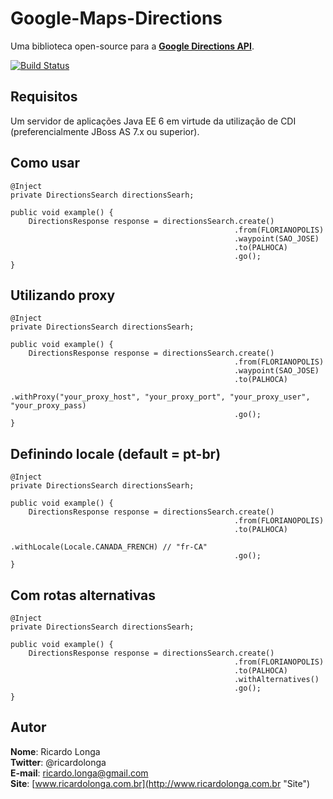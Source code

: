 ﻿# Google-Maps-Directions  

Uma biblioteca open-source para a [**Google Directions API**](https://developers.google.com/maps/documentation/directions/).

[![Build Status](https://travis-ci.org/ricardolonga/google-maps-directions.png?branch=master)](https://travis-ci.org/ricardolonga/google-maps-directions)

## Requisitos  

Um servidor de aplicações Java EE 6 em virtude da utilização de CDI (preferencialmente JBoss AS 7.x ou superior). 

## Como usar

```
@Inject
private DirectionsSearch directionsSearh;

public void example() {
    DirectionsResponse response = directionsSearch.create()
                                                  .from(FLORIANOPOLIS)
                                                  .waypoint(SAO_JOSE)
                                			      .to(PALHOCA)
                            				      .go();
}
```

## Utilizando proxy

```
@Inject
private DirectionsSearch directionsSearh;

public void example() {
    DirectionsResponse response = directionsSearch.create()
                                                  .from(FLORIANOPOLIS)
                                                  .waypoint(SAO_JOSE)
                                                  .to(PALHOCA)
                                                  .withProxy("your_proxy_host", "your_proxy_port", "your_proxy_user", "your_proxy_pass)
                                                  .go();
}
```

## Definindo locale (default = pt-br)

```
@Inject
private DirectionsSearch directionsSearh;

public void example() {
    DirectionsResponse response = directionsSearch.create()
                                                  .from(FLORIANOPOLIS)
                            				      .to(PALHOCA)
                                                  .withLocale(Locale.CANADA_FRENCH) // "fr-CA"
                            				      .go();
}
```


## Com rotas alternativas

```
@Inject
private DirectionsSearch directionsSearh;

public void example() {
    DirectionsResponse response = directionsSearch.create()
                                                  .from(FLORIANOPOLIS)
                                			      .to(PALHOCA)
                                                  .withAlternatives()
                            				      .go();
}
```

## Autor

**Nome**: Ricardo Longa  
**Twitter**: @ricardolonga  
**E-mail**: [ricardo.longa@gmail.com](mailto://ricardo.longa@gmail.com)  
**Site**: [www.ricardolonga.com.br](http://www.ricardolonga.com.br "Site")  
